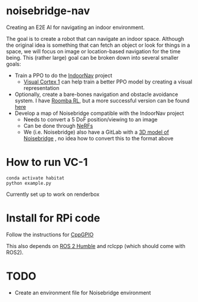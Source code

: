 # noisebridge-nav

Creating an E2E AI for navigating an indoor environment.

The goal is to create a robot that can navigate an indoor space. Although the original idea is something that can fetch an object or look for things in a space, we will focus on image or location-based navigation for the time being. 
This (rather large) goal can be broken down into several smaller goals:
- Train a PPO to do the [IndoorNav](https://github.com/facebookresearch/habitat-lab) project
    - [Visual Cortex 1](https://github.com/facebookresearch/eai-vc)  can help train a better PPO model by creating a visual representation
- Optionally, create a bare-bones navigation and obstacle avoidance system. I have [Roomba RL](https://github.com/tmelanson17/roomba-rl), but a more successful version can be found [here](https://www.youtube.com/@robotmania8896/videos)
- Develop a map of Noisebridge compatible with the IndoorNav project
    - Needs to convert a 5 DoF position/viewing to an image
    - Can be done through [NeRFs](https://www.matthewtancik.com/nerf)
    - We (i.e. Noisebridge) also have a GitLab with a [3D model of Noisebridge](https://gitlab.com/unityversity/simbridge) , no idea how to convert this to the format above

# How to run VC-1

```
conda activate habitat
python example.py
```

Currently set up to work on renderbox

# Install for RPi code

Follow the instructions for [CppGPIO](https://github.com/JoachimSchurig/CppGPIO)

This also depends on [ROS 2 Humble](https://docs.ros.org/en/humble/Installation/Ubuntu-Install-Debians.html) and rclcpp (which should come with ROS2).


# TODO

- Create an environment file for Noisebridge environment
